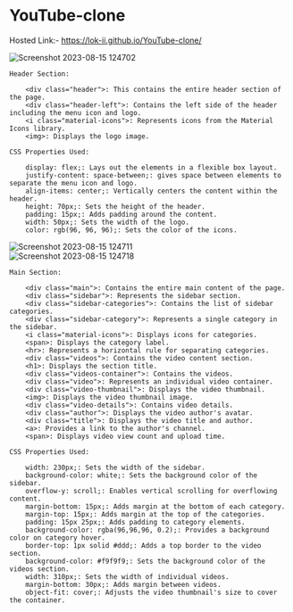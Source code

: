 # YouTube-clone

Hosted Link:- https://lok-ii.github.io/YouTube-clone/


![Screenshot 2023-08-15 124702](https://github.com/Lok-ii/YouTube-clone/assets/129180844/2e218208-f0c6-41cd-97d9-25b6791d2a5c)

    Header Section:
        
        <div class="header">: This contains the entire header section of the page.
        <div class="header-left">: Contains the left side of the header including the menu icon and logo.
        <i class="material-icons">: Represents icons from the Material Icons library.
        <img>: Displays the logo image.
        
    CSS Properties Used:
        
        display: flex;: Lays out the elements in a flexible box layout.
        justify-content: space-between;: gives space between elements to separate the menu icon and logo.
        align-items: center;: Vertically centers the content within the header.
        height: 70px;: Sets the height of the header.
        padding: 15px;: Adds padding around the content.
        width: 50px;: Sets the width of the logo.
        color: rgb(96, 96, 96);: Sets the color of the icons.


![Screenshot 2023-08-15 124711](https://github.com/Lok-ii/YouTube-clone/assets/129180844/3727ec80-8167-426d-9c24-009b01ce5e5c)    
![Screenshot 2023-08-15 124718](https://github.com/Lok-ii/YouTube-clone/assets/129180844/f42952bf-dd10-4757-8f08-d5ac3310d8aa)
    
    Main Section:
        
        <div class="main">: Contains the entire main content of the page.
        <div class="sidebar">: Represents the sidebar section.
        <div class="sidebar-categories">: Contains the list of sidebar categories.
        <div class="sidebar-category">: Represents a single category in the sidebar.
        <i class="material-icons">: Displays icons for categories.
        <span>: Displays the category label.
        <hr>: Represents a horizontal rule for separating categories.
        <div class="videos">: Contains the video content section.
        <h1>: Displays the section title.
        <div class="videos-container">: Contains the videos.
        <div class="video">: Represents an individual video container.
        <div class="video-thumbnail">: Displays the video thumbnail.
        <img>: Displays the video thumbnail image.
        <div class="video-details">: Contains video details.
        <div class="author">: Displays the video author's avatar.
        <div class="title">: Displays the video title and author.
        <a>: Provides a link to the author's channel.
        <span>: Displays video view count and upload time.
    
    CSS Properties Used:
        
        width: 230px;: Sets the width of the sidebar.
        background-color: white;: Sets the background color of the sidebar.
        overflow-y: scroll;: Enables vertical scrolling for overflowing content.
        margin-bottom: 15px;: Adds margin at the bottom of each category.
        margin-top: 15px;: Adds margin at the top of the categories.
        padding: 15px 25px;: Adds padding to category elements.
        background-color: rgba(96,96,96, 0.2);: Provides a background color on category hover.
        border-top: 1px solid #ddd;: Adds a top border to the video section.
        background-color: #f9f9f9;: Sets the background color of the videos section.
        width: 310px;: Sets the width of individual videos.
        margin-bottom: 30px;: Adds margin between videos.
        object-fit: cover;: Adjusts the video thumbnail's size to cover the container.

